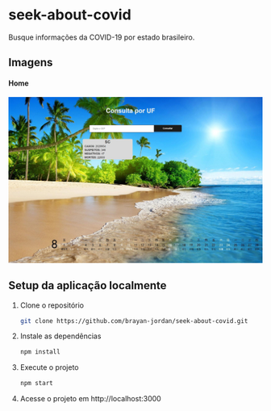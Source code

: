 # seek-about-covid

Busque informações da COVID-19 por estado brasileiro.

## Imagens

#### Home
![Home](https://github.com/brayan-jordan/seek-about-covid/blob/main/docs/home.jpg?raw=true)

## Setup da aplicação localmente

1. Clone o repositório
    ```bash
    git clone https://github.com/brayan-jordan/seek-about-covid.git
    ```
2. Instale as dependências 
    ```bash
    npm install
    ```
3. Execute o projeto
    ```bash
    npm start
    ```
4. Acesse o projeto em http://localhost:3000